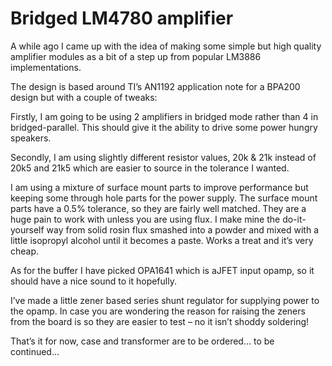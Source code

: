# Bridged LM4780 amplifier

A while ago I came up with the idea of making some simple but high quality amplifier modules as a bit of a step up from popular LM3886 implementations.

The design is based around TI’s AN1192 application note for a BPA200 design but with a couple of tweaks:

Firstly, I am going to be using 2 amplifiers in bridged mode rather than 4 in bridged-parallel. This should give it the ability to drive some power hungry speakers.

Secondly, I am using slightly different resistor values, 20k & 21k instead of 20k5 and 21k5 which are easier to source in the tolerance I wanted.

I am using a mixture of surface mount parts to improve performance but keeping some through hole parts for the power supply. The surface mount parts have a 0.5% tolerance, so they are fairly well matched. They are a huge pain to work with unless you are using flux. I make mine the do-it-yourself way from solid rosin flux smashed into a powder and mixed with a little isopropyl alcohol until it becomes a paste. Works a treat and it’s very cheap.

As for the buffer I have picked OPA1641 which is aJFET input opamp, so it should have a nice sound to it hopefully.

I’ve made a little zener based series shunt regulator for supplying power to the opamp. In case you are wondering the reason for raising the zeners from the board is so they are easier to test – no it isn’t shoddy soldering!

That’s it for now, case and transformer are to be ordered… to be continued…
